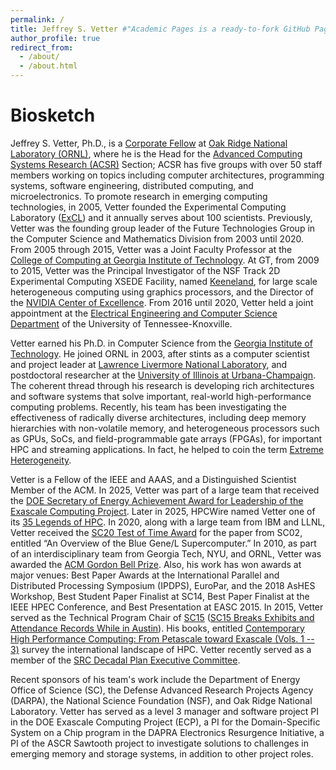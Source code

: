 ```yaml
---
permalink: /
title: Jeffrey S. Vetter #"Academic Pages is a ready-to-fork GitHub Pages template for academic personal websites"
author_profile: true
redirect_from: 
  - /about/
  - /about.html
---
```


Biosketch
======
Jeffrey S. Vetter, Ph.D., is a [Corporate Fellow](https://www.ornl.gov/news/ornl-adds-five-researchers-corporate-fellow-ranks") at 
[Oak Ridge National Laboratory (ORNL)](https://www.ornl.gov), where he 
is the Head for the 
[Advanced Computing Systems Research (ACSR)]("https://www.ornl.gov/section/advanced-computing-systems-research") Section; ACSR has five groups with over 50 staff members working on topics including computer architectures, programming systems, software engineering, distributed computing, and microelectronics. 
To promote research in emerging computing technologies, in 2005, Vetter founded the Experimental Computing Laboratory ([ExCL](https://excl.ornl.gov/"></a>)) and it annually serves about 100 scientists.
Previously, Vetter was the founding group leader of the Future Technologies Group in the Computer Science and Mathematics Division from 2003 until 2020.
From 2005 through 2015, Vetter was a Joint Faculty Professor at the [College of Computing at Georgia Institute of Technology](https://www.cc.gatech.edu). 
At GT, from 2009 to 2015, Vetter was the Principal Investigator of the NSF Track 2D Experimental Computing XSEDE Facility, named [Keeneland](https://www.nsf.gov/awardsearch/showAward?AWD_ID=0910735), for large scale heterogeneous computing using graphics processors, and the Director of the [NVIDIA Center of Excellence](https://nvidianews.nvidia.com/news/nvidia-names-georgia-institute-of-technology-a-cuda-center-of-excellence-6622990).
From 2016 until 2020, Vetter held a joint appointment at the [Electrical Engineering and Computer Science Department](http://www.eecs.utk.edu/) of the University of Tennessee-Knoxville. 

Vetter earned his Ph.D. in Computer Science from the [Georgia Institute of Technology](http://www.cc.gatech.edu/). He joined ORNL in 2003, after stints as a computer scientist and project leader at [Lawrence Livermore National Laboratory](https://computation.llnl.gov/casc/), and postdoctoral researcher at the [University of Illinois at Urbana-Champaign](http://cs.illinois.edu/). The coherent thread through his research is developing rich architectures and software systems that solve important, real-world high-performance computing problems. Recently, his team has been investigating the effectiveness of radically diverse architectures, including deep memory hierarchies with non-volatile memory, and heterogeneous processors such as GPUs, SoCs, and field-programmable gate arrays (FPGAs), for important HPC and streaming applications. 
In fact, he helped to coin the term [Extreme Heterogeneity](https://dx.doi.org/10.2172/1473756).

Vetter is a Fellow of the IEEE and AAAS, and a Distinguished Scientist Member of the ACM.
In 2025, Vetter was part of a large team that received the [DOE Secretary of Energy Achievement Award for Leadership of the Exascale Computing Project](https://www.ornl.gov/news/uniting-build-solutions-secretarys-honor-awards-recognize-ornl-teams).
Later in 2025, HPCWire named Vetter one of its [35 Legends of HPC](https://www.hpcwire.com/35-hpc-legends/). 
In 2020, along with a large team from IBM and LLNL, Vetter received the 
[SC20 Test of Time Award](https://www.hpcwire.com/off-the-wire/first-peer-reviewed-paper-to-disclose-the-blue-gene-l-system-wins-sc20-test-of-time-award/) 
for the paper from SC02, entitled “An Overview of the Blue Gene/L Supercomputer.”
In 2010, as part of an interdisciplinary team from Georgia Tech, NYU, and ORNL, Vetter was awarded the 
[ACM Gordon Bell Prize](http://www.hpcwire.com/offthewire/Blood-Simulation-on-Jaguar-Takes-Gordon-Bell-Prize-109907029.html).
Also, his work has won awards at major venues: Best Paper Awards at the International Parallel and Distributed Processing Symposium (IPDPS), EuroPar, and the 2018 AsHES Workshop, Best Student Paper Finalist at SC14, Best Paper Finalist at the IEEE HPEC Conference, and Best Presentation at EASC 2015.
In 2015, Vetter served as the Technical Program Chair of 
[SC15](http://sc15.supercomputing.org/) ([SC15 Breaks Exhibits and Attendance Records While in Austin](http://www.hpcwire.com/off-the-wire/sc15-breaks-exhibits-and-attendance-records-while-in-austin/)). 
His  books, entitled
[Contemporary High Performance Computing: From Petascale toward Exascale (Vols. 1 -- 3)](https://www.crcpress.com/search/results?kw=jeffrey+vetter) 
survey the international landscape of HPC. Vetter recently served as a member of the [SRC Decadal Plan Executive Committee](https://www.src.org/about/decadal-plan/).


Recent sponsors of his team's work include the Department of Energy Office of Science (SC), the Defense Advanced Research Projects Agency (DARPA), the National Science Foundation (NSF), and Oak Ridge National Laboratory. Vetter has served as a level 3 manager and software project PI in the DOE Exascale Computing Project (ECP), a PI for the Domain-Specific System on a Chip program in the DAPRA Electronics Resurgence Initiative, a PI of the ASCR Sawtooth project to investigate solutions to challenges in emerging memory and storage systems, in addition to other project roles.
